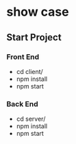 # show case

## Start Project


### Front End
- cd client/
- npm install
- npm start




### Back End
- cd server/
- npm install
- npm start
